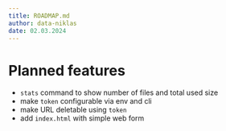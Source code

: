 ```yaml
---
title: ROADMAP.md
author: data-niklas
date: 02.03.2024
---
```

# Planned features
- `stats` command to show number of files and total used size
- make `token` configurable via env and cli
- make URL deletable using `token`
- add `index.html` with simple web form
